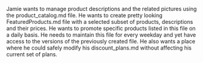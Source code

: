 Jamie wants to manage product descriptions and the related pictures using the product_catalog.md file.
He wants to create pretty looking FeaturedProducts.md file with a selected subset of products, descriptions and their prices. 
He wants to promote specific products listed in this file on a daily basis. He needs to maintain this file for every weekday and yet have access to the versions of the previously created file.
He also wants a place where he could safely modify his discount_plans.md without affecting his current set of plans.
